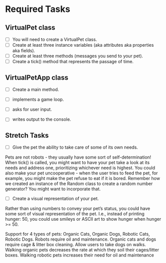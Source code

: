 # Required Tasks
## VirtualPet class
- [ ] You will need to create a VirtualPet class.
- [ ] Create at least three instance variables (aka attributes aka properties aka fields).
- [ ] Create at least three methods (messages you send to your pet).
- [ ] Create a tick() method that represents the passage of time.
## VirtualPetApp class
- [ ] Create a main method.
- [ ] implements a game loop.
- [ ] asks for user input.
- [ ] writes output to the console.


## Stretch Tasks
- [ ] Give the pet the ability to take care of some of its own needs.

Pets are not robots - they usually have some sort of self-determination! When tick() is called, you might want to have your pet take a look at its needs and address one, prioritizing whichever need is highest. You could also make your pet uncooperative - when the user tries to feed the pet, for example, you might make the pet refuse to eat if it is bored. Remember how we created an instance of the Random class to create a random number generator? You might want to incorporate that.

- [ ] Create a visual representation of your pet.

Rather than using numbers to convey your pet’s status, you could have some sort of visual representation of the pet. I.e., instead of printing hunger: 50, you could use smileys or ASCII art to show hunger when hunger >= 50.


Support for 4 types of pets: Organic Cats, Organic Dogs, Robotic Cats, Robotic Dogs.
Robots require oil and maintenance.
Organic cats and dogs require cage & litter box cleaning.
Allow users to take dogs on walks.
Walking organic pets decreases the rate at which they soil their cages/litter boxes.
Walking robotic pets increases their need for oil and maintenance